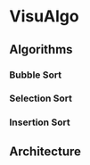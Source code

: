 # VisuAlgo

## Algorithms

### Bubble Sort

### Selection Sort

### Insertion Sort

## Architecture

